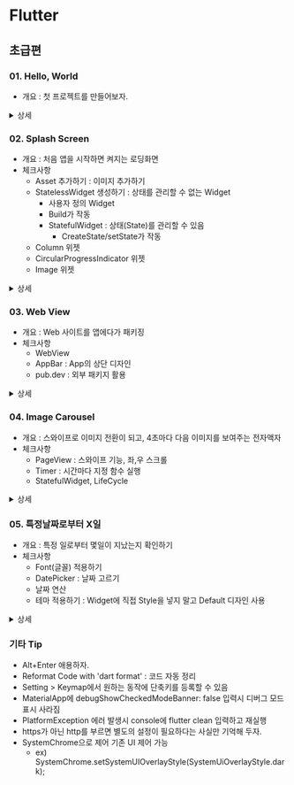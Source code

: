 # Flutter

## 초급편

### 01. Hello, World

- 개요 : 첫 프로젝트를 만들어보자.

<details>
<summary>상세</summary>

- Widget Tree : Widget들의 부모, 자식관계를 나타내는 Tree
  - Widget : 클래스의 일종. 불변객체
- 작업공간
  - lib > main.dart
  - MaterialApp > home:Scaffold 의 간단한 구조 만들어보기

</details>

### 02. Splash Screen

- 개요 : 처음 앱을 시작하면 켜지는 로딩화면
- 체크사항
  - Asset 추가하기 : 이미지 추가하기
  - StatelessWidget 생성하기 : 상태를 관리할 수 없는 Widget
    - 사용자 정의 Widget
    - Build가 작동
    - StatefulWidget : 상태(State)를 관리할 수 있음
      - CreateState/setState가 작동
  - Column 위젯
  - CircularProgressIndicator 위젯
  - Image 위젯

<details>
<summary>상세</summary>

1. Asset 추가하기
   1. pubspec.yaml 열기
   2. flutter:에  'assets: - asset/img/' 추가
   3. 우측상단 Pub get 눌러 변경사항 적용
2. StatelessWidget 생성
   1. class 클래스이름 extends StatelessWidget 로 상속
   2. Widget build(BuildContext context)를 무조건 override해야 됨
      - Material에 직접 적은 코드와는 다르게, build 내부의 변경값은 Hotreload 됨
   3. 클래스화 하고 싶은 소스를 복사 붙여넣고 기존 값에서 불러오게 함
3. Column 위젯 사용하기 : 새로로 정렬하는 위젯
   1. Column안에 넣는 것은 child가 아닌 children(배열)
   2. 정렬(Alignment)
      - mainAxisAlignment  : 주축
        - MainAxisAlignment.center등의 Enum으로 설정 : start, end, spaceBetween...
      - CrossAxisAlignment : 크로스 축
        - 주축과는 다르게 구성 children이 차지하는 사이즈만 차지함
          - width : MediaQuery.of(context).size.width(기기 가로 길이)로 늘릴 수 있음
          - start, end 등의 Align도 있고, stretch로 늘린 width에 맞게 늘릴 수도 있음
      - MainAxisSize : 주축이 최대 size를 차지하는 default 크기를 조절할 수 있음
   3. 로딩바 넣기 : 원형 로딩바 예시

      ```Dart
      CircularProgressIndicator(
              color: Colors.white,
            ),
      ```

   4. 배경색에 hex 코드 적용해보기 : [backgroundColor: Color(0xFF84C2EA)]
4. 폴더 나누기
   1. lib에 새로운 폴더 만들기
   2. dart 파일 만들고 옮길 클래스 내용 옮기기
   3. 기존 파일에서 'import:[프로젝트name]/[새로운폴더]/[만든dart파일이름]'
      - 프로젝트name은 pubspec.yaml에서도 확인 가능
      - 사용 위젯에 Alt+Enter로 자동 import도 가능
5. SafeArea와 Container
     - Container : 위젯을 담는 틀
     - SafeArea : 범위 밖으로 삐져나가는 것을 막음.
       - bottom : false 등 여러 parameter 있음
6. Expanded와 Flexible
     - 주의 : Row와 Column 내에서만 사용할 수 있음
     - Expanded : 남아있는 공간을 최대한 채워라
       - Flex : 숫자를 입력(기본값1). Expanded간 비율을 조절할 수 있음
     - Flexible : 지정된 공간을 차지하고 남는 공간을 버림
       - Flex : 숫자를 입력(기본값1). 버리는 공간의 비율을 조절할 수 있음

</details>

### 03. Web View

- 개요 : Web 사이트를 앱에다가 패키징
- 체크사항
  - WebView
  - AppBar : App의 상단 디자인
  - pub.dev : 외부 패키지 활용

<details>
<summary>상세</summary>

1. 프로젝트에 Webview 패키지 추가하기
   1. <https://pub.dev/> 사이트 접속
   2. Webview 검색후 Likes, Pub, Popularity를 참고해서 선택
      - 업로더가 flutter.dev이면 Flutter 제작팀이 올린 공식 오픈소스
   3. 들어간 후 이름을 copy 하고, 프로젝트의 pubspec.yaml의 dependencies에 입력
   4. 사이트로 돌아가 README의 사용법 외에도 필요한 설정 등 확인하여 적용
2. WebView 써보기
   - 사용 속성
     - 주소입력 : initialUrl: 'https://github.com/k-min9/TIL'
     - js활성화 : javascriptMode: JavascriptMode.unrestricted
3. Appbar 추가
   1. Appbar에 backgroundColor, title 등 속성 넣기
   2. actions에 IconButton으로 누르면 home으로 돌아가는 버튼을 만들어보자
4. Controller : WebView를 프로그램적으로 조종해보자
   1. onWebViewCreated event 생성시 controller 설정
   (WebViewController controller) {this.controller = controller;}
   2. 3.2.에서 미리 만든 IconButton 누를때 이 controller을 이용하여 Webview를 제어할 수 있음  
   (controller!.loadUrl(homeUrl);)  

</details>

### 04. Image Carousel

- 개요 : 스와이프로 이미지 전환이 되고, 4초마다 다음 이미지를 보여주는 전자액자
- 체크사항
  - PageView : 스와이프 기능, 좌,우 스크롤
  - Timer : 시간마다 지정 함수 실행
  - StatefulWidget, LifeCycle

<details>
<summary>상세</summary>

1. PageView 위젯 사용
   1. asset에 이미지 넣고 pubspec.yaml 등록
   2. Pageview 사용하여 이미지 등록 + BoxFit.cover로 규격 맞추기

      ```Dart
         body: PageView(
         controller: controller,  // PageController 생성시 여기 붙음
         children: [1, 2, 3, 4, 5]
               .map(
               (e) => Image.asset(
                  'asset/img/image_$e.jpeg',
                  fit: BoxFit.cover,
               ),
               )
               .toList(),
            )
      ```

2. Timer 사용하기
   1. dart:async패키지를 불러오고 타이머 선언 : Timer? timer;
   2. timer = Timer.periodic(Duration(seconds: 4), (timer) {원하는 동작}
   3. memoryleak을 막기 위해 dispose 구현

      ```Dart
         @override
         void dispose() {
            if (timer != null) {
               timer!.cancel();  // 타이머 취소로 메모리 확보
            }
            super.dispose();
         }
      ```

3. PageController : Pageview를 위한 전용 Controller를 만들어야 함
   1. Build쪽 Pageview controller에 알아서 붙음

      ```Dart
         @override
         void dispose() {
            controller.dispose();
            if (timer != null) {
               timer!.cancel();  // 타이머 취소로 메모리 확보
            }
            super.dispose();
         }
      ```

   2. 이후 알아서 controller 제어

      ```Dart
         controller.animateToPage(
         nextPage,
         duration: Duration(milliseconds: 400),
         curve: Curves.linear,
         );
      ```

   3. controller도 잊지 않고 dispose에 설정 : controller.dispose();
4. DateTime 및 Duration
   - DateTime : 날짜
   - Duration : 기간

</details>

### 05. 특정날짜로부터 X일

- 개요 : 특정 일로부터 몇일이 지났는지 확인하기
- 체크사항
  - Font(글꼴) 적용하기
  - DatePicker : 날짜 고르기
  - 날짜 연산
  - 테마 적용하기 : Widget에 직접 Style을 넣지 말고 Default 디자인 사용

<details>
<summary>상세</summary>

1. 폰트-Asset
   1. 폰트 고르기 : Google Font에서 무료 Font 많음
   2. 폰트 asset>font에 넣고, pubspec.yaml에 등록

      ```Yaml
      fonts:
         - family: parisienne
            fonts:
            - asset: asset/font/Parisienne-Regular.ttf

         - family: sunflower
            fonts:
            - asset: asset/font/Sunflower-Light.ttf
            - asset: asset/font/Sunflower-Medium.ttf
               weight: 500 # 글꼴 두께
            - asset: asset/font/Sunflower-Bold.ttf
               weight: 700
      ```

   3. Text내에 text:TextStyle 설정
2. DatePicker 사용하기
   1. cupertino.dart 패키지 부르기 : IOS틱한 디자인 지원
   2. onPress 이벤트에 showCupertinoDialog 함수를 사용
      1. 이때 barrierDismissible: true 설정시 밖 화면 클릭으로 창 닫힘
   3. CupertinoDatePicker에 적절한 입력  
   (mode: CupertinoDatePickerMode.date, onDateTimeChanged:...)  
   4. onDateTimeChanged: (DateTime date){} 함수에 date 갱신
3. 테마 적용하기 : 글꼴을 분류해서 적용해보자
   1. main.dart에 theme:ThemeData()를 넣자.
   2. 자유롭게 이름을 짓고, build쪽에 final theme = Theme.of(context);
   3. 기존 style에서 style: textTheme.headline1 이런식으로 사용

</details>

### 기타 Tip

- Alt+Enter 애용하자.
- Reformat Code with 'dart format' : 코드 자동 정리
- Setting > Keymap에서 원하는 동작에 단축키를 등록할 수 있음
- MaterialApp에 debugShowCheckedModeBanner: false 입력시 디버그 모드 표시 사라짐
- PlatformException 에러 발생시 console에 flutter clean 입력하고 재실행
- https가 아닌 http를 부르면 별도의 설정이 필요하다는 사실만 기억해 두자.
- SystemChrome으로 제어 기존 UI 제어 가능  
  - ex) SystemChrome.setSystemUIOverlayStyle(SystemUiOverlayStyle.dark);
